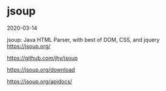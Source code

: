 # jsoup
2020-03-14

jsoup: Java HTML Parser, with best of DOM, CSS, and jquery https://jsoup.org/

https://github.com/jhy/jsoup

https://jsoup.org/download

https://jsoup.org/apidocs/

